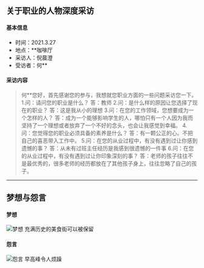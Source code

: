 ## 关于职业的人物深度采访
#### 基本信息
- 时间：2021.3.27
- 地点：**咖啡厅
- 采访人：倪晨澄
- 受访者：何**
#### 采访内容
 >何**您好，首先感谢您的参与，我想就您职业方面的一些问题采访您一下。
 >1.问：请问您的职业是什么？
   答：教师
 >2.问：是什么样的原因让您选择了现在的职业？
  答：这是我从小的理想
 >3.问：在您的工作领域，您想要成为一个怎样的人？
  答：成为一个能够影响学生的人，哪怕只有一个人因为我而坚持了一个理想或者放弃了一个不好的念头，也会让我感觉到幸福。
 >4.问：您觉得您的职业必须具备的素养是什么？
  答：有一颗公正的心。不把自己的喜恶带入工作中。
 >5.问：在您的从业过程中，有没有遇到过让你感到遗憾的事？
  答：从未有过班主任经历是我感到很遗憾的一件事
 >6.问：在您的从业过程中，有没有遇到过让你印象深刻的事？
  答：老师的孩子往往不是最优秀的，很多老师的经历都放在了其他孩子身上，往往忽略了自己的孩子。


---


## 梦想与怨言

#### 梦想

![梦想](http://img.mp.itc.cn/upload/20170223/b55630b9f70e45eb94bcb93009f3c7db_th.jpg)
    充满历史的美食街可以被保留


#### 怨言
![怨言](http://5b0988e595225.cdn.sohucs.com/images/20181128/4cec20ebfa8d4baf932eb2f72f66e918.jpeg)
 早高峰令人烦躁